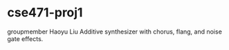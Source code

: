 # cse471-proj1
groupmember Haoyu Liu
Additive synthesizer with chorus, flang, and noise gate effects.
